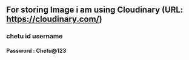 ## For storing Image i am using Cloudinary (URL: https://cloudinary.com/)

### chetu id username
#### Password : Chetu@123 
